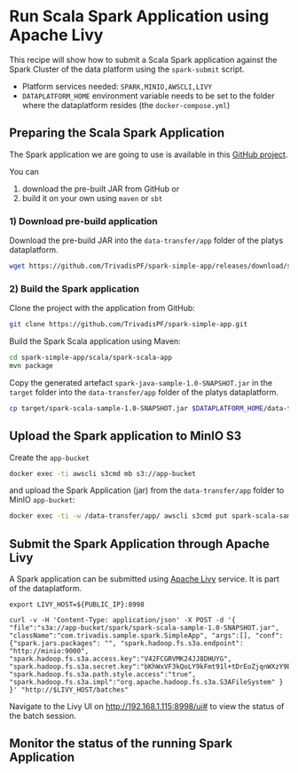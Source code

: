 # Run Scala Spark Application using Apache Livy

This recipe will show how to submit a Scala Spark application against the Spark Cluster of the data platform using the `spark-submit` script.

* Platform services needed: `SPARK,MINIO,AWSCLI,LIVY`
* `DATAPLATFORM_HOME` environment variable needs to be set to the folder where the dataplatform resides (the `docker-compose.yml`)

## Preparing the Scala Spark Application

The Spark application we are going to use is available in this [GitHub project](https://github.com/TrivadisPF/spark-simple-app). 

You can 

1. download the pre-built JAR from GitHub or
2. build it on your own using `maven` or `sbt`

### 1) Download pre-build application

Download the pre-build JAR into the `data-transfer/app` folder of the platys dataplatform. 

```bash
wget https://github.com/TrivadisPF/spark-simple-app/releases/download/spark-2.4.7/spark-scala-sample-1.0-SNAPSHOT.jar -O $DATAPLATFORM_HOME/data-transfer/app/spark-scala-sample-1.0-SNAPSHOT.jar
```

### 2) Build the Spark application

Clone the project with the application from GitHub:

```bash
git clone https://github.com/TrivadisPF/spark-simple-app.git
```

Build the Spark Scala application using Maven:

```bash
cd spark-simple-app/scala/spark-scala-app
mvn package
```

Copy the generated artefact `spark-java-sample-1.0-SNAPSHOT.jar` in the `target` folder into the `data-transfer/app` folder of the platys dataplatform. 

```bash
cp target/spark-scala-sample-1.0-SNAPSHOT.jar $DATAPLATFORM_HOME/data-transfer/app
```

## Upload the Spark application to MinIO S3

Create the `app-bucket`

```bash
docker exec -ti awscli s3cmd mb s3://app-bucket
```

and upload the Spark Application (jar) from the `data-transfer/app` folder to MinIO `app-bucket`:

```bash
docker exec -ti -w /data-transfer/app/ awscli s3cmd put spark-scala-sample-1.0-SNAPSHOT.jar s3://app-bucket/spark/ 
```

## Submit the Spark Application through Apache Livy

A Spark application can be submitted using [Apache Livy](https://livy.apache.org/) service. It is part of the dataplatform.  

```
export LIVY_HOST=${PUBLIC_IP}:8998

curl -v -H 'Content-Type: application/json' -X POST -d '{ "file":"s3a://app-bucket/spark/spark-scala-sample-1.0-SNAPSHOT.jar", "className":"com.trivadis.sample.spark.SimpleApp", "args":[], "conf": {"spark.jars.packages": "", "spark.hadoop.fs.s3a.endpoint": "http://minio:9000", "spark.hadoop.fs.s3a.access.key":"V42FCGRVMK24JJ8DHUYG", "spark.hadoop.fs.s3a.secret.key":"bKhWxVF3kQoLY9kFmt91l+tDrEoZjqnWXzY9Eza", "spark.hadoop.fs.s3a.path.style.access":"true", "spark.hadoop.fs.s3a.impl":"org.apache.hadoop.fs.s3a.S3AFileSystem" } }' "http://$LIVY_HOST/batches"
```

Navigate to the Livy UI on <http://192.168.1.115:8998/ui#> to view the status of the batch session. 

## Monitor the status of the running Spark Application 

